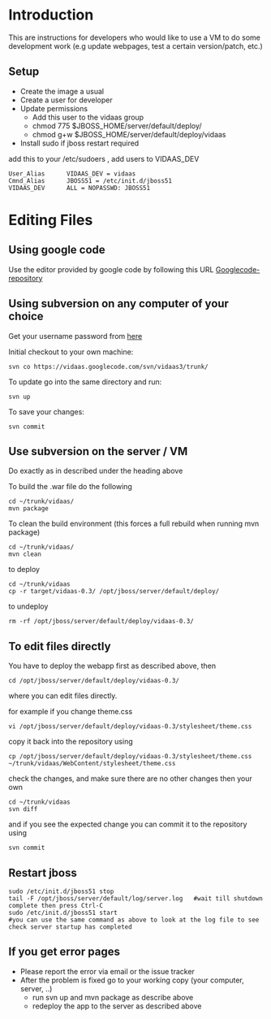 # Introduction #

This are instructions for developers who would like to use a VM to do some development work (e.g update webpages, test a certain version/patch, etc.)

## Setup ##

  * Create the image a usual
  * Create a user for developer
  * Update permissions
    * Add this user to the vidaas group
    * chmod 775 $JBOSS\_HOME/server/default/deploy/
    * chmod g+w $JBOSS\_HOME/server/default/deploy/vidaas
  * Install sudo if jboss restart required

add this to your /etc/sudoers , add users to VIDAAS\_DEV
```
User_Alias      VIDAAS_DEV = vidaas
Cmnd_Alias      JBOSS51 = /etc/init.d/jboss51
VIDAAS_DEV      ALL = NOPASSWD: JBOSS51
```

# Editing Files #

## Using google code ##

Use the editor provided by google code by following this URL
[Googlecode-repository](https://code.google.com/p/vidaas/source/browse/#svn%2Fvidaas3%2Ftrunk%2Fvidaas%2FWebContent)

## Using subversion on any computer of your choice ##

Get your username password from [here](https://code.google.com/p/vidaas/source/checkout)

Initial checkout to your own machine:
```
svn co https://vidaas.googlecode.com/svn/vidaas3/trunk/
```

To update go into the same directory and run:
```
svn up
```

To save your changes:
```
svn commit
```

## Use subversion on the server / VM ##

Do exactly as in described under the heading above

To build the .war file do the following
```
cd ~/trunk/vidaas/
mvn package
```

To clean the build environment (this forces a full rebuild when running mvn package)
```
cd ~/trunk/vidaas/
mvn clean
```

to deploy
```
cd ~/trunk/vidaas
cp -r target/vidaas-0.3/ /opt/jboss/server/default/deploy/
```

to undeploy
```
rm -rf /opt/jboss/server/default/deploy/vidaas-0.3/
```

## To edit files directly ##

You have to deploy the webapp first as described above, then

```
cd /opt/jboss/server/default/deploy/vidaas-0.3/
```
where you can edit files directly.

for example if you change theme.css
```
vi /opt/jboss/server/default/deploy/vidaas-0.3/stylesheet/theme.css
```

copy it back into the repository using
```
cp /opt/jboss/server/default/deploy/vidaas-0.3/stylesheet/theme.css ~/trunk/vidaas/WebContent/stylesheet/theme.css
```

check the changes, and make sure there are no other changes then your own
```
cd ~/trunk/vidaas
svn diff
```

and if you see the expected change you can commit it to the repository using
```
svn commit
```

## Restart jboss ##

```
sudo /etc/init.d/jboss51 stop
tail -F /opt/jboss/server/default/log/server.log   #wait till shutdown complete then press Ctrl-C
sudo /etc/init.d/jboss51 start
#you can use the same command as above to look at the log file to see check server startup has completed
```

## If you get error pages ##

  * Please report the error via email or the issue tracker
  * After the problem is fixed go to your working copy (your computer, server, ..)
    * run svn up and mvn package as describe above
    * redeploy the app to the server as described above